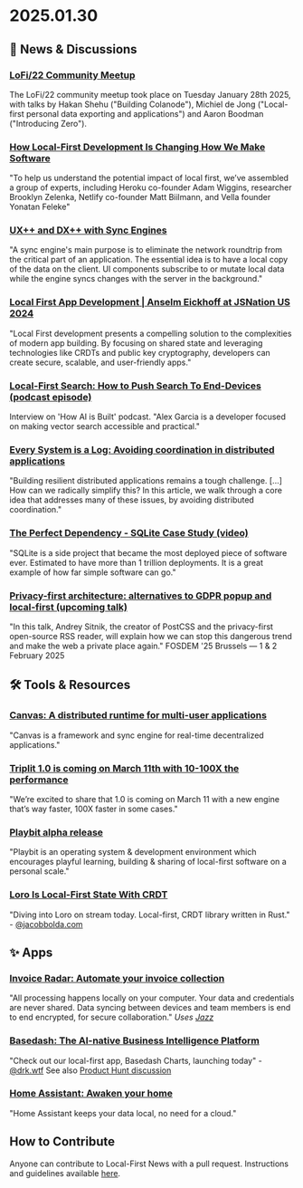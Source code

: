 # 2025.01.30

## 📰 News & Discussions

### [LoFi/22 Community Meetup](https://www.youtube.com/live/i66WxqUz0u8)
The LoFi/22 community meetup took place on Tuesday January 28th 2025, with talks by Hakan Shehu ("Building Colanode"), Michiel de Jong ("Local-first personal data exporting and applications") and Aaron Boodman ("Introducing Zero").

### [How Local-First Development Is Changing How We Make Software](https://www.heavybit.com/library/article/local-first-development)
"To help us understand the potential impact of local first, we’ve assembled a group of experts, including Heroku co-founder Adam Wiggins, researcher Brooklyn Zelenka, Netlify co-founder Matt Biilmann, and Vella founder Yonatan Feleke"

### [UX++ and DX++ with Sync Engines](https://www.carlassmann.com/blog/improve-ux-dx-with-sync-engines)
"A sync engine's main purpose is to eliminate the network roundtrip from the critical part of an application. The essential idea is to have a local copy of the data on the client. UI components subscribe to or mutate local data while the engine syncs changes with the server in the background."

### [Local First App Development | Anselm Eickhoff at JSNation US 2024](https://gitnation.com/contents/local-first-a-crazy-new-way-to-build-apps)
"Local First development presents a compelling solution to the complexities of modern app building. By focusing on shared state and leveraging technologies like CRDTs and public key cryptography, developers can create secure, scalable, and user-friendly apps."

### [Local-First Search: How to Push Search To End-Devices (podcast episode)](https://share.transistor.fm/s/48421b05)
Interview on 'How AI is Built' podcast. "Alex Garcia is a developer focused on making vector search accessible and practical."

### [Every System is a Log: Avoiding coordination in distributed applications](https://restate.dev/blog/every-system-is-a-log-avoiding-coordination-in-distributed-applications/)
"Building resilient distributed applications remains a tough challenge. [...] How can we radically simplify this? In this article, we walk through a core idea that addresses many of these issues, by avoiding distributed coordination."

### [The Perfect Dependency - SQLite Case Study (video)](https://www.youtube.com/watch?v=ZP7ef4eVnac)
"SQLite is a side project that became the most deployed piece of software ever. Estimated to have more than 1 trillion deployments. It is a great example of how far simple software can go."

### [Privacy-first architecture: alternatives to GDPR popup and local-first (upcoming talk)](https://fosdem.org/2025/schedule/event/fosdem-2025-4233-privacy-first-architecture-alternatives-to-gdpr-popup-and-local-first/)
"In this talk, Andrey Sitnik, the creator of PostCSS and the privacy-first open-source RSS reader, will explain how we can stop this dangerous trend and make the web a private place again." FOSDEM '25 Brussels — 1 & 2 February 2025


## 🛠️ Tools & Resources

### [Canvas: A distributed runtime for multi-user applications](https://github.com/canvasxyz/canvas)
"Canvas is a framework and sync engine for real-time decentralized applications."

### [Triplit 1.0 is coming on March 11th with 10-100X the performance](https://www.triplit.dev/blog/triplit-1-0-coming-soon)
"We’re excited to share that 1.0 is coming on March 11 with a new engine that’s way faster, 100X faster in some cases."

### [Playbit alpha release](https://playb.it/alpha/)
"Playbit is an operating system & development environment which encourages playful learning, building & sharing of local-first software on a personal scale."

### [Loro Is Local-First State With CRDT](https://www.youtube.com/live/NB7HRfyufLk)
"Diving into Loro on stream today. Local-first, CRDT library written in Rust." - [@jacobbolda.com](https://bsky.app/profile/jacobbolda.com/post/3lgsrjknxgi2h)


## ✨ Apps

### [Invoice Radar: Automate your invoice collection](https://invoiceradar.com/)
"All processing happens locally on your computer. Your data and credentials are never shared. Data syncing between devices and team members is end to end encrypted, for secure collaboration." _Uses [Jazz](https://jazz.tools/)_

### [Basedash: The AI-native Business Intelligence Platform](https://www.basedash.com/)
"Check out our local-first app, Basedash Charts, launching today" - [@drk.wtf](https://bsky.app/profile/drk.wtf/post/3lgt4ziivas2w) See also [Product Hunt discussion](https://www.producthunt.com/posts/basedash-2)

### [Home Assistant: Awaken your home](https://www.home-assistant.io/)
"Home Assistant keeps your data local, no need for a cloud."


## How to Contribute
Anyone can contribute to Local-First News with a pull request. Instructions and guidelines available [here](https://github.com/localfirstnews/localfirstnews).
